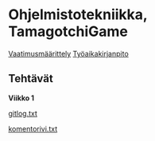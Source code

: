 # Ohjelmistotekniikka, TamagotchiGame

[Vaatimusmäärittely](https://github.com/millalin/ot-harjoitustyo/blob/master/TamagotchiGame/dokumentaatio/vaatimusmaarittely.md)
[Työaikakirjanpito](https://github.com/millalin/ot-harjoitustyo/blob/master/TamagotchiGame/dokumentaatio/tuntikirjanpito.md)

## Tehtävät

**Viikko 1**


[gitlog.txt](https://github.com/millalin/ot-harjoitustyo/blob/master/laskarit/viikko1/gitlog.txt)

[komentorivi.txt](https://github.com/millalin/ot-harjoitustyo/blob/master/laskarit/viikko1/komentorivi.txt)



